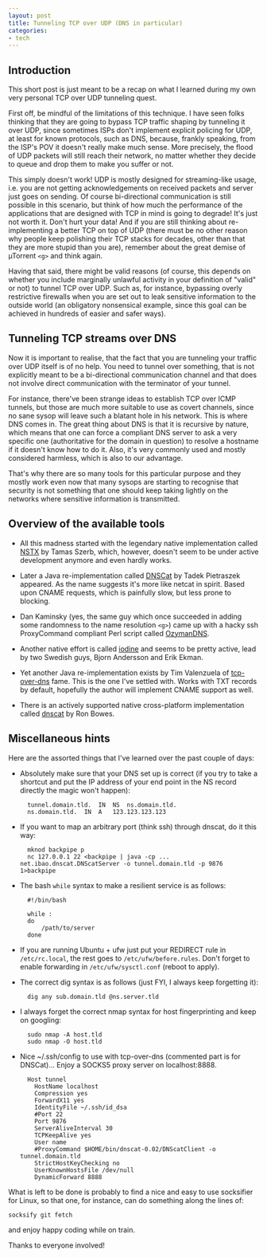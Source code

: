 ```yaml
---
layout: post
title: Tunneling TCP over UDP (DNS in particular)
categories:
- tech
---
```


Introduction
------------

This short post is just meant to be a recap on what I learned during my own very personal TCP over UDP tunneling quest.

First off, be mindful of the limitations of this technique. I have seen folks thinking that they are going to bypass TCP traffic shaping by tunneling it over UDP, since sometimes ISPs don't implement explicit policing for UDP, at least for known protocols, such as DNS, because, frankly speaking, from the ISP's POV it doesn't really make much sense. More precisely, the flood of UDP packets will still reach their network, no matter whether they decide to queue and drop them to make you suffer or not.

This simply doesn't work! UDP is mostly designed for streaming-like usage, i.e. you are not getting acknowledgements on received packets and server just goes on sending. Of course bi-directional communication is still possible in this scenario, but think of how much the performance of the applications that are designed with TCP in mind is going to degrade! It's just not worth it. Don't hurt your data! And if you are still thinking about re-implementing a better TCP on top of UDP (there must be no other reason why people keep polishing their TCP stacks for decades, other than that they are more stupid than you are), remember about the great demise of µTorrent `<g>` and think again.

Having that said, there might be valid reasons (of course, this depends on whether you include marginally unlawful activity in your definition of "valid" or not) to tunnel TCP over UDP. Such as, for instance, bypassing overly restrictive firewalls when you are set out to leak sensitive information to the outside world (an obligatory nonsensical example, since this goal can be achieved in hundreds of easier and safer ways).

Tunneling TCP streams over DNS
------------------------------

Now it is important to realise, that the fact that you are tunneling your traffic over UDP itself is of no help. You need to tunnel over something, that is not explicitly meant to be a bi-directional communication channel and that does not involve direct communication with the terminator of your tunnel.

For instance, there've been strange ideas to establish TCP over ICMP tunnels, but those are much more suitable to use as covert channels, since no sane sysop will leave such a blatant hole in his network. This is where DNS comes in. The great thing about DNS is that it is recursive by nature, which means that one can force a compliant DNS server to ask a very specific one (authoritative for the domain in question) to resolve a hostname if it doesn't know how to do it. Also, it's very commonly used and mostly considered harmless, which is also to our advantage.

That's why there are so many tools for this particular purpose and they mostly work even now that many sysops are starting to recognise that security is not something that one should keep taking lightly on the networks where sensitive information is transmitted.

Overview of the available tools
-------------------------------

* All this madness started with the legendary native implementation called [NSTX][nstx] by Tamas Szerb, which, however, doesn't seem to be under active development anymore and even hardly works.

* Later a Java re-implementation called [DNSCat][dnscat-old] by Tadek Pietraszek appeared. As the name suggests it's more like netcat in spirit. Based upon CNAME requests, which is painfully slow, but less prone to blocking.

* Dan Kaminsky (yes, the same guy which once succeeded in adding some randomness to the name resolution `<g>`) came up with a hacky ssh ProxyCommand compliant Perl script called [OzymanDNS][ozyman].

* Another native effort is called [iodine][iodine-project] and seems to be pretty active, lead by two Swedish guys, Bjorn Andersson and Erik Ekman.

* Yet another Java re-implementation exists by Tim Valenzuela of [tcp-over-dns][tcp-over-dns-project] fame. This is the one I've settled with. Works with TXT records by default, hopefully the author will implement CNAME support as well.

* There is an actively supported native cross-platform implementation called [dnscat][dnscat-new] by Ron Bowes.

[nstx]: http://savannah.nongnu.org/projects/nstx/ "NSTX at Savannah"
[dnscat-old]: http://tadek.pietraszek.org/projects/DNScat/ "The original DNSCat"
[ozyman]: http://www.doxpara.com "OzymanDNS by Dan Kaminsky"
[iodine-project]: http://code.kryo.se/iodine/ "The iodine project"
[tcp-over-dns-project]: http://analogbit.com/software/tcp-over-dns "The tcp-over-dns project"
[dnscat-new]: http://www.skullsecurity.org/wiki/index.php/Dnscat "The new dnscat"

Miscellaneous hints
-------------------

Here are the assorted things that I've learned over the past couple of days:

* Absolutely make sure that your DNS set up is correct (if you try to take a shortcut and put the IP address of your end point in the NS record directly the magic won't happen):

        tunnel.domain.tld.	IN	NS	ns.domain.tld.
        ns.domain.tld.	IN	A	123.123.123.123

* If you want to map an arbitrary port (think ssh) through dnscat, do it this way:

        mknod backpipe p
        nc 127.0.0.1 22 <backpipe | java -cp ... net.ibao.dnscat.DNScatServer -o tunnel.domain.tld -p 9876 1>backpipe

* The bash `while` syntax to make a resilient service is as follows:

        #!/bin/bash

        while :
        do
            /path/to/server
        done

* If you are running Ubuntu + ufw just put your REDIRECT rule in `/etc/rc.local`, the rest goes to `/etc/ufw/before.rules`. Don't forget to enable forwarding in `/etc/ufw/sysctl.conf` (reboot to apply).

* The correct dig syntax is as follows (just FYI, I always keep forgetting it):

        dig any sub.domain.tld @ns.server.tld

* I always forget the correct nmap syntax for host fingerprinting and keep on googling:

        sudo nmap -A host.tld
        sudo nmap -O host.tld

* Nice ~/.ssh/config to use with tcp-over-dns (commented part is for DNSCat)... Enjoy a SOCKS5 proxy server on localhost:8888.

        Host tunnel
          HostName localhost
          Compression yes
          ForwardX11 yes
          IdentityFile ~/.ssh/id_dsa
          #Port 22
          Port 9876
          ServerAliveInterval 30
          TCPKeepAlive yes
          User name
          #ProxyCommand $HOME/bin/dnscat-0.02/DNScatClient -o tunnel.domain.tld
          StrictHostKeyChecking no
          UserKnownHostsFile /dev/null
          DynamicForward 8888

What is left to be done is probably to find a nice and easy to use socksifier for Linux, so that one, for instance, can do something along the lines of:

    socksify git fetch

and enjoy happy coding while on train.

Thanks to everyone involved!


